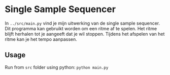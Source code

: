 # Single Sample Sequencer
In `../src/main.py` vind je mijn uitwerking van de single sample sequencer. Dit programma kan gebruikt worden om een ritme af te spelen. Het ritme blijft herhalen tot je aangeeft dat je wil stoppen. Tijdens het afspelen van het ritme kan je het tempo aanpassen.

## Usage
Run from `src` folder using python: `python main.py`

